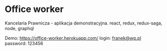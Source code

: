 # Office worker

Kancelaria Prawnicza - aplikacja demonstracyjna.
react, redux, redux-saga, node, graphql

Demo: https://office-worker.herokuapp.com/
login: franek@wp.pl 
password: 123456
